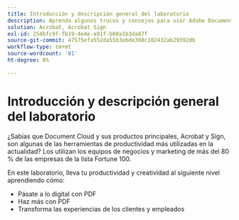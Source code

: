 ```yaml
---
title: Introducción y descripción general del laboratorio
description: Aprenda algunos trucos y consejos para usar Adobe Document Cloud
solution: Acrobat, Acrobat Sign
exl-id: 254bfc9f-fb19-4e4e-a91f-b08a1b3da87f
source-git-commit: 47575efa552da55b3ebde308c182432ab29392db
workflow-type: tm+mt
source-wordcount: '81'
ht-degree: 0%

---
```


# Introducción y descripción general del laboratorio

¿Sabías que Document Cloud y sus productos principales, Acrobat y Sign, son algunas de las herramientas de productividad más utilizadas en la actualidad? Los utilizan los equipos de negocios y marketing de más del 80 % de las empresas de la lista Fortune 100.

En este laboratorio, lleva tu productividad y creatividad al siguiente nivel aprendiendo cómo:

* Pásate a lo digital con PDF
* Haz más con PDF
* Transforma las experiencias de los clientes y empleados
